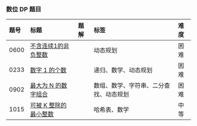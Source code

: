 ### 数位 DP 题目

| 题号 | 标题 | 题解 | 标签 | 难度 |
| :------ | :------ | :------ | :------ | :------ |
| 0600 | [不含连续1的非负整数](https://leetcode.cn/problems/non-negative-integers-without-consecutive-ones/) |  | 动态规划 | 困难 |
| 0233 | [数字 1 的个数](https://leetcode.cn/problems/number-of-digit-one/) |  | 递归、数学、动态规划 | 困难 |
| 0902 | [最大为 N 的数字组合](https://leetcode.cn/problems/numbers-at-most-n-given-digit-set/) |  | 数组、数学、字符串、二分查找、动态规划 | 困难 |
| 1015 | [可被 K 整除的最小整数](https://leetcode.cn/problems/smallest-integer-divisible-by-k/) |  | 哈希表、数学 | 中等 |

